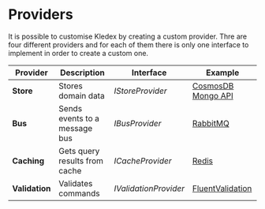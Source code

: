 # Providers

It is possible to customise Kledex by creating a custom provider.
Thre are four different providers and for each of them there is only one interface to implement in order to create a custom one.

| Provider | Description | Interface | Example
| --- | --- | --- | --- |
| **Store** | Stores domain data | _IStoreProvider_ | [CosmosDB Mongo API](https://github.com/lucabriguglia/Kledex/tree/master/src/Kledex.Store.Cosmos.Mongo) |
| **Bus** | Sends events to a message bus | _IBusProvider_ | [RabbitMQ](https://github.com/lucabriguglia/Kledex/tree/master/src/Kledex.Bus.RabbitMQ) |
| **Caching** | Gets query results from cache | _ICacheProvider_ | [Redis](https://github.com/lucabriguglia/Kledex/tree/master/src/Kledex.Cache.Redis) |
| **Validation** | Validates commands | _IValidationProvider_ | [FluentValidation](https://github.com/lucabriguglia/Kledex/tree/master/src/Kledex.Validation.FluentValidation) |
